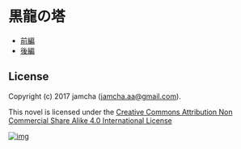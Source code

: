 

# 黒龍の塔

-   [前編](https://github.com/jamcha-aa/TowerofThem/blob/another/articles/01.md)
-   [後編](https://github.com/jamcha-aa/TowerofThem/blob/another/articles/02.md)


## License

Copyright (c) 2017 jamcha (jamcha.aa@gmail.com).  

This novel is licensed under the [Creative Commons Attribution Non Commercial Share Alike 4.0 International License](http://creativecommons.org/licenses/by-nc-sa/4.0/deed)  

[![img](http://i.creativecommons.org/l/by-nc-sa/4.0/88x31.png)](http://creativecommons.org/licenses/by-nc-sa/4.0/deed)  

